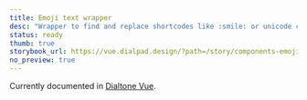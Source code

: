 ```yaml
---
title: Emoji text wrapper
desc: "Wrapper to find and replace shortcodes like :smile: or unicode chars such as 😄 with our custom Emojis implementation."
status: ready
thumb: true
storybook_url: https://vue.dialpad.design/?path=/story/components-emoji-text-wrapper--default
no_preview: true
---
```


<aside class="d-notice d-notice--info d-mt24 d-wmx100p" role="status" aria-hidden="false">
  <div class="d-notice__icon">
    <dt-icon name="info"></dt-icon>
  </div>
  <div class="d-notice__content d-stack4">
    <p class="d-notice__message">

Currently documented in [Dialtone Vue](https://vue.dialpad.design/?path=/docs/components-emoji-text-wrapper--default).
    </p>
  </div>
</aside>
